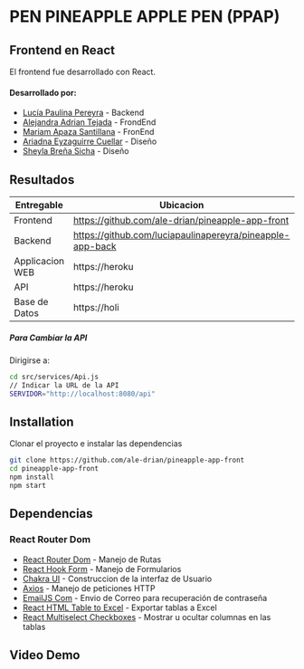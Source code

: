 # PEN PINEAPPLE APPLE PEN (PPAP)

## Frontend en React
El frontend fue desarrollado con React. 

#### Desarrollado por:
- [Lucía Paulina Pereyra](https://github.com/luciapaulinapereyra) - Backend
- [Alejandra Adrian Tejada](https://github.com/ale-drian) - FrondEnd
- [Mariam Apaza Santillana](https://github.com/mapaza) - FronEnd
- [Ariadna Eyzaguirre Cuellar](https://github.com/ariaeyza) - Diseño
- [Sheyla Breña Sicha](https://github.com/ariaeyza) - Diseño

## Resultados

| Entregable | Ubicacion |
| ------ | ------ |
| Frontend |https://github.com/ale-drian/pineapple-app-front |
| Backend | https://github.com/luciapaulinapereyra/pineapple-app-back |
| Applicacion WEB | https://heroku |
| API | https://heroku |
| Base de Datos | https://holi |

##### Para Cambiar la API 
Dirigirse a:
```sh
cd src/services/Api.js
// Indicar la URL de la API
SERVIDOR="http://localhost:8080/api"
```

## Installation
Clonar el proyecto e instalar las dependencias
```sh
git clone https://github.com/ale-drian/pineapple-app-front
cd pineapple-app-front
npm install
npm start
```

## Dependencias
### React Router Dom
- [React Router Dom](https://v5.reactrouter.com/web/guides/quick-start) - Manejo de Rutas
- [React Hook Form](https://react-hook-form.com/) - Manejo de Formularios
- [Chakra UI](https://chakra-ui.com/) - Construccion de la interfaz de Usuario
- [Axios](https://www.npmjs.com/package/axios?__cf_chl_captcha_tk__=Xuu6cXSdGwtJQs5EpNobR_lxidMXNa4.E14nioPjcgw-1637774081-0-gaNycGzNB30) - Manejo de peticiones HTTP
- [EmailJS Com](https://www.emailjs.com/docs/examples/reactjs/) - Envio de Correo para recuperación de contraseña
- [React HTML Table to Excel](https://www.npmjs.com/package/react-html-table-to-excel) - Exportar tablas a Excel
- [React Multiselect Checkboxes](https://www.npmjs.com/package/react-multiselect-checkboxes) - Mostrar u ocultar columnas en las tablas
## Video Demo
